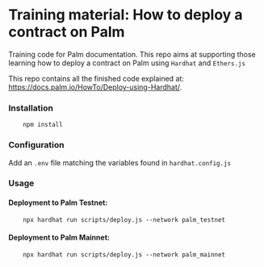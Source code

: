 # Training material: How to deploy a contract on Palm

Training code for Palm documentation. This repo aims at supporting those learning how to deploy a contract on Palm using `Hardhat` and `Ethers.js`

This repo contains all the finished code explained at: https://docs.palm.io/HowTo/Deploy-using-Hardhat/.


### Installation

        npm install

### Configuration

Add an `.env` file matching the variables found in `hardhat.config.js`

### Usage

#### Deployment to Palm Testnet:

        npx hardhat run scripts/deploy.js --network palm_testnet

#### Deployment to Palm Mainnet:

        npx hardhat run scripts/deploy.js --network palm_mainnet
